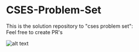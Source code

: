 # CSES-Problem-Set
 This is the solution repository to "cses problem set":</br>
 Feel free to create PR's 

![alt text]("https://www.google.com/imgres?imgurl=https%3A%2F%2Fcses.fi%2Flogo.png%3F1&imgrefurl=https%3A%2F%2Fcses.fi%2Fproblemset%2F&tbnid=OeTQ0FHoUj_r4M&vet=12ahUKEwi88s-ipubuAhWbALcAHXwqAAAQMygAegUIARC1AQ..i&docid=ZgEA-OWEf9_9oM&w=400&h=144&q=cses&ved=2ahUKEwi88s-ipubuAhWbALcAHXwqAAAQMygAegUIARC1AQ")
